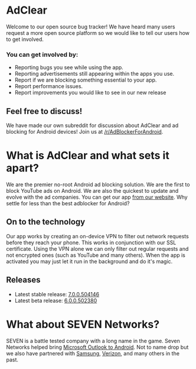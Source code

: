 AdClear
=======
Welcome to our open source bug tracker! We have heard many users request a more open source platform so we would like to tell our users how to get involved.

### You can get involved by:
* Reporting bugs you see while using the app.
* Reporting advertisements still appearing within the apps you use.
* Report if we are blocking something essential to your app.
* Report performance issues.
* Report improvements you would like to see in our new release

## Feel free to discuss!
We have made our own subreddit for discussion about AdClear and ad blocking for Android devices! Join us at [/r/AdBlockerForAndroid](https://www.reddit.com/r/adblockerforandroid/ "/r/AdBlockerForAndroid").

# What is AdClear and what sets it apart?
We are the premier no-root Android ad blocking solution. We are the first to block YouTube ads on Android. We are also the quickest to update and evolve with the ad companies. You can get our app [from our website](https://www.seven.com/android-adblocker-download.php "Download AdClear direct"). Why settle for less than the best adblocker for Android?

## On to the technology
Our app works by creating an on-device VPN to filter out network requests before they reach your phone. This works in conjunction with our SSL certificate. Using the VPN alone we can only filter out regular requests and not encrypted ones (such as YouTube and many others). When the app is activated you may just let it run in the background and do it's magic.

## Releases
* Latest stable release: [7.0.0.504146](https://github.com/SEVENNetworks/AdClear/releases/tag/v7.0.0.504146)
* Latest beta release: [6.0.0.502380](https://github.com/SEVENNetworks/AdClear/releases/tag/v6.0.0.502380)

# What about SEVEN Networks?
SEVEN is a battle tested company with a long name in the game. Seven Networks helped bring [Microsoft Outlook to Android](http://www.androidcentral.com/microsoft-partners-seven-networks-update-outlookcom-app "SEVEN partners with Microsoft"). Not to name drop but we also have partnered with [Samsung](http://www.seven.com/press_releases/2010/SEVENSignsGlobalAgreementwithSamsungElectronicstoPowerIntegratedMessagingandSocialNetworkingonMobileDevices.php "SEVEN partners with Samsung"), [Verizon](http://www.seven.com/press_releases/2011/VerizonWirelessExpandsPushServicesUsingSEVENNetworksTechnology.php "SEVEN partners with Verizon"), and many others in the past.

